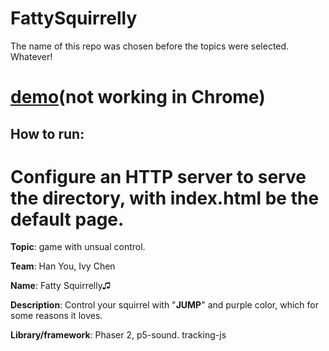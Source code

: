 # FattySquirrelly
The name of this repo was chosen before the topics were selected. Whatever!

# [demo](http://easierbanner.cc/fs)(not working in Chrome)

## How to run:

Configure an HTTP server to serve the directory, with index.html be the default page.
=======
**Topic**: game with unsual control.

**Team**: Han You, Ivy Chen

**Name**: Fatty Squirrelly♫

**Description**: Control your squirrel with "**JUMP**" and purple color, which for some reasons it loves.

**Library/framework**: Phaser 2, p5-sound. tracking-js